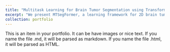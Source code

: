 ```yaml
---
title: "Multitask Learning for Brain Tumor Segmentation using Transformer"
excerpt: "We present MTSegFormer, a learning framework for 2D brain tumor segmentation using latent transformer through the Multi-task learning paradigm.<br/><img src='/images/mtseg_cover.png'>"
collection: portfolio
---
```


This is an item in your portfolio. It can be have images or nice text. If you name the file .md, it will be parsed as markdown. If you name the file .html, it will be parsed as HTML. 

